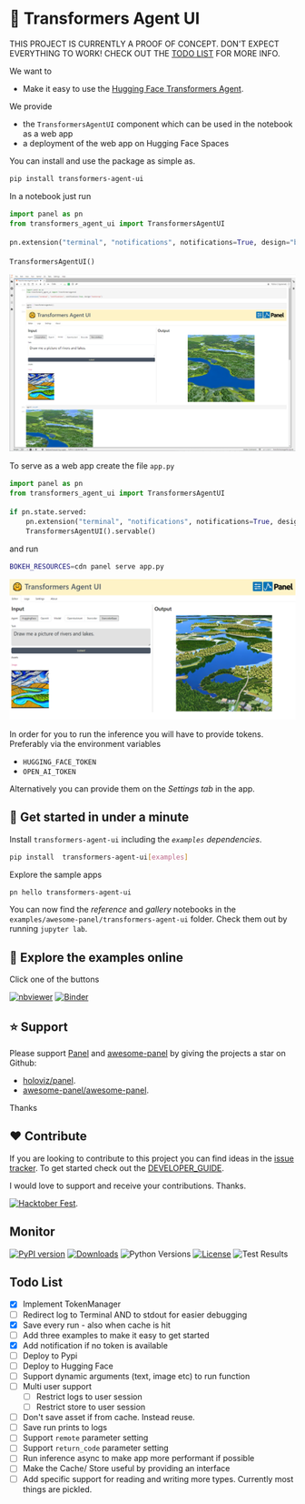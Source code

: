 # 🤗 Transformers Agent UI

THIS PROJECT IS CURRENTLY A PROOF OF CONCEPT. DON'T EXPECT EVERYTHING TO WORK! CHECK OUT THE
[TODO LIST](#todo-list) FOR MORE INFO.

We want to

- Make it easy to use the [Hugging Face Transformers Agent](https://huggingface.co/docs/transformers/transformers_agents).

We provide

- the `TransformersAgentUI` component which can be used in the notebook as a web app
- a deployment of the web app on Hugging Face Spaces

You can install and use the package as simple as.

```bash
pip install transformers-agent-ui
```

In a notebook just run

```python
import panel as pn
from transformers_agent_ui import TransformersAgentUI

pn.extension("terminal", "notifications", notifications=True, design="bootstrap")

TransformersAgentUI()
```

![TransformerAgentUI in a notebook](assets/transformers-agent-ui-notebook.png)

To serve as a web app create the file `app.py`

```python
import panel as pn
from transformers_agent_ui import TransformersAgentUI

if pn.state.served:
    pn.extension("terminal", "notifications", notifications=True, design="bootstrap")
    TransformersAgentUI().servable()
```

and run

```bash
BOKEH_RESOURCES=cdn panel serve app.py
```

![TransformerAgentUI in a notebook](assets/transformers-agent-ui-web-app.png)

In order for you to run the inference you will have to provide tokens. Preferably via the
environment variables

- `HUGGING_FACE_TOKEN`
- `OPEN_AI_TOKEN`

Alternatively you can provide them on the *Settings tab* in the app.

## 🚀 Get started in under a minute

Install `transformers-agent-ui` including the *`examples` dependencies*.

```bash
pip install  transformers-agent-ui[examples]
```

Explore the sample apps

```bash
pn hello transformers-agent-ui
```

<!-- ![Project Intro](https://raw.githubusercontent.com/awesome-panel/transformers-agent-ui/main/assets/videos/pn-hello-transformers-agent-ui.gif) -->

You can now find the *reference* and *gallery* notebooks in the `examples/awesome-panel/transformers-agent-ui` folder. Check them out by running `jupyter lab`.

## 📒 Explore the examples online

Click one of the buttons

[![nbviewer](https://raw.githubusercontent.com/jupyter/design/master/logos/Badges/nbviewer_badge.svg)](https://nbviewer.org/github/awesome-panel/transformers-agent-ui/tree/main/examples/)
[![Binder](https://mybinder.org/badge_logo.svg)](https://mybinder.org/v2/gh/awesome-panel/transformers-agent-ui/HEAD)

## ⭐ Support

Please support [Panel](https://panel.holoviz.org) and
[awesome-panel](https://awesome-panel.org) by giving the projects a star on Github:

- [holoviz/panel](https://github.com/holoviz/panel).
- [awesome-panel/awesome-panel](https://github.com/awesome-panel/awesome-panel).

Thanks

## ❤️ Contribute

If you are looking to contribute to this project you can find ideas in the [issue tracker](https://github.com/awesome-panel/transformers-agent-ui/issues). To get started check out the [DEVELOPER_GUIDE](DEVELOPER_GUIDE.md).

I would love to support and receive your contributions. Thanks.

[![Hacktober Fest](https://github.blog/wp-content/uploads/2022/10/hacktoberfestbanner.jpeg?fit=1200%2C630)](https://github.com/awesome-panel/transformers-agent-ui/issues).

## Monitor

[![PyPI version](https://badge.fury.io/py/transformers-agent-ui.svg)](https://pypi.org/project/transformers-agent-ui/)
[![Downloads](https://pepy.tech/badge/transformers-agent-ui/month)](https://pepy.tech/project/transformers-agent-ui)
![Python Versions](https://img.shields.io/badge/python-3.7%20%7C%203.8%20%7C%203.9%20%7C%203.10-blue)
[![License](https://img.shields.io/badge/License-MIT%202.0-blue.svg)](https://opensource.org/licenses/MIT)
![Test Results](https://github.com/awesome-panel/transformers-agent-ui/actions/workflows/tests.yaml/badge.svg?branch=main)

## Todo List

- [x] Implement TokenManager
- [ ] Redirect log to Terminal AND to stdout for easier debugging
- [x] Save every run - also when cache is hit
- [ ] Add three examples to make it easy to get started
- [x] Add notification if no token is available
- [ ] Deploy to Pypi
- [ ] Deploy to Hugging Face
- [ ] Support dynamic arguments (text, image etc) to run function
- [ ] Multi user support
  - [ ] Restrict logs to user session
  - [ ] Restrict store to user session
- [ ] Don't save asset if from cache. Instead reuse.
- [ ] Save run prints to logs
- [ ] Support `remote` parameter setting
- [ ] Support `return_code` parameter setting
- [ ] Run inference async to make app more performant if possible
- [ ] Make the Cache/ Store useful by providing an interface
- [ ] Add specific support for reading and writing more types. Currently most things are pickled.
